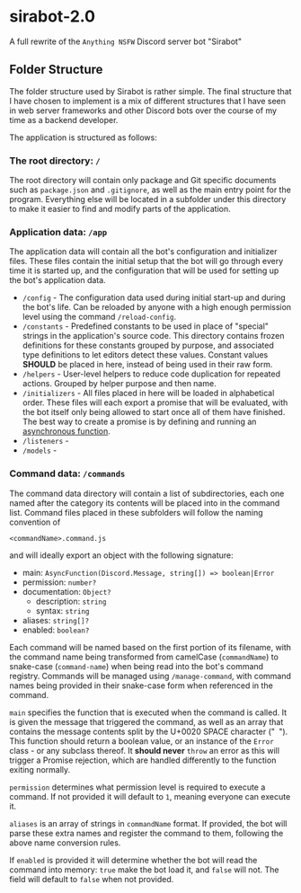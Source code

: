 # sirabot-2.0
A full rewrite of the `Anything NSFW` Discord server bot "Sirabot"

## Folder Structure
The folder structure used by Sirabot is rather simple. The final structure
that I have chosen to implement is a mix of different structures that I have
seen in web server frameworks and other Discord bots over the course of my
time as a backend developer.

The application is structured as follows:

### The root directory: `/`
The root directory will contain only package and Git specific documents such
as `package.json` and `.gitignore`, as well as the main entry point for the
program. Everything else will be located in a subfolder under this directory
to make it easier to find and modify parts of the application.

### Application data: `/app`
The application data will contain all the bot's configuration and initializer
files. These files contain the initial setup that the bot will go through every
time it is started up, and the configuration that will be used for setting up
the bot's application data.

- `/config` - The configuration data used during initial start-up and during
  the bot's life. Can be reloaded by anyone with a high enough permission
  level using the command `/reload-config`.
- `/constants` - Predefined constants to be used in place of "special" strings
  in the application's source code. This directory contains frozen definitions
  for these constants grouped by purpose, and associated type definitions to let
  editors detect these values. Constant values **SHOULD** be placed in here,
  instead of being used in their raw form.
- `/helpers` - User-level helpers to reduce code duplication for repeated
  actions. Grouped by helper purpose and then name.
- `/initializers` - All files placed in here will be loaded in alphabetical
  order. These files will each export a promise that will be evaluated, with
  the bot itself only being allowed to start once all of them have finished.
  The best way to create a promise is by defining and running an
  [asynchronous function](https://developer.mozilla.org/en-US/docs/Web/JavaScript/Reference/Statements/async_function).
- `/listeners` - <!-- TODO: Document /listeners directory -->
- `/models` - <!-- TODO: Document /models directory -->

### Command data: `/commands`
The command data directory will contain a list of subdirectories, each one
named after the category its contents will be placed into in the command list.
Command files placed in these subfolders will follow the naming convention of

```
<commandName>.command.js
```

and will ideally export an object with the following signature:
- main: `AsyncFunction(Discord.Message, string[]) => boolean|Error`
- permission: `number?`
- documentation: `Object?`
  - description: `string`
  - syntax: `string`
- aliases: `string[]?`
- enabled: `boolean?`

Each command will be named based on the first portion of its filename, with
the command name being transformed from camelCase (`commandName`) to
snake-case (`command-name`) when being read into the bot's command registry.
Commands will be managed using `/manage-command`, with command names being
provided in their snake-case form when referenced in the command.

`main` specifies the function that is executed when the command is called. It is
given the message that triggered the command, as well as an array that contains
the message contents split by the U+0020 SPACE character ("` `"). This function
should return a boolean value, or an instance of the `Error` class - or any
subclass thereof. It **should never** `throw` an error as this will trigger a
Promise rejection, which are handled differently to the function exiting
normally.

`permission` determines what permission level is required to execute a
command. If not provided it will default to `1`, meaning everyone can execute
it.

`aliases` is an array of strings in `commandName` format. If provided, the bot
will parse these extra names and register the command to them, following the
above name conversion rules.

If `enabled` is provided it will determine whether the bot will read the
command into memory: `true` make the bot load it, and `false` will not. The
field will default to `false` when not provided.
